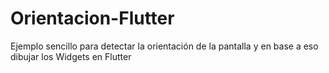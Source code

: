# Orientacion-Flutter
Ejemplo sencillo para detectar la orientación de la pantalla y en base a eso dibujar los Widgets en Flutter
